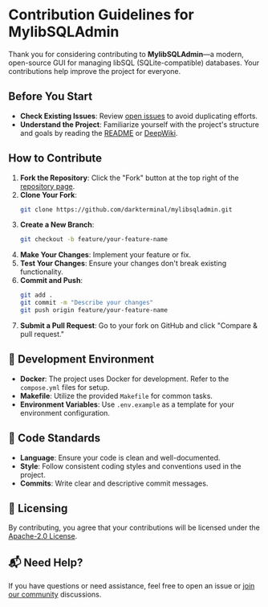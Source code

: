 # Contribution Guidelines for MylibSQLAdmin

Thank you for considering contributing to **MylibSQLAdmin**—a modern, open-source GUI for managing libSQL (SQLite-compatible) databases. Your contributions help improve the project for everyone.

## Before You Start

- **Check Existing Issues**: Review [open issues](https://github.com/darkterminal/mylibsqladmin/issues) to avoid duplicating efforts.
- **Understand the Project**: Familiarize yourself with the project's structure and goals by reading the [README](https://github.com/darkterminal/mylibsqladmin/blob/main/README.md) or [DeepWiki](https://deepwiki.com/darkterminal/mylibsqladmin).

## How to Contribute

1. **Fork the Repository**: Click the "Fork" button at the top right of the [repository page](https://github.com/darkterminal/mylibsqladmin).
2. **Clone Your Fork**:
   ```bash
   git clone https://github.com/darkterminal/mylibsqladmin.git
   ```
3. **Create a New Branch**:
   ```bash
   git checkout -b feature/your-feature-name
   ```
4. **Make Your Changes**: Implement your feature or fix.
5. **Test Your Changes**: Ensure your changes don't break existing functionality.
6. **Commit and Push**:
   ```bash
   git add .
   git commit -m "Describe your changes"
   git push origin feature/your-feature-name
   ```
7. **Submit a Pull Request**: Go to your fork on GitHub and click "Compare & pull request."

## 🧪 Development Environment

- **Docker**: The project uses Docker for development. Refer to the `compose.yml` files for setup.
- **Makefile**: Utilize the provided `Makefile` for common tasks.
- **Environment Variables**: Use `.env.example` as a template for your environment configuration.

## 📝 Code Standards

- **Language**: Ensure your code is clean and well-documented.
- **Style**: Follow consistent coding styles and conventions used in the project.
- **Commits**: Write clear and descriptive commit messages.

## 🧾 Licensing

By contributing, you agree that your contributions will be licensed under the [Apache-2.0 License](https://github.com/darkterminal/mylibsqladmin/blob/main/LICENSE).

## 📬 Need Help?

If you have questions or need assistance, feel free to open an issue or [join our community](https://discord.gg/wWDzy5Nt44) discussions.

